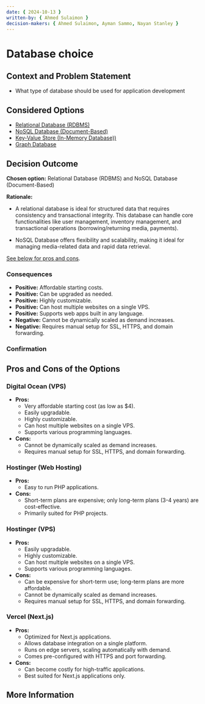 ```yaml
---
date: { 2024-10-13 }
written-by: { Ahmed Sulaimon }
decision-makers: { Ahmed Sulaimon, Ayman Sammo, Nayan Stanley }
---
```


# Database choice

## Context and Problem Statement

- What type of database should be used for application development

## Considered Options

- [Relational Database (RDBMS)](#Relational-Database(RDBMS))
- [NoSQL Database (Document-Based)](#NoSQL-Database(Document-Based))
- [Key-Value Store (In-Memory Database))](#Key-Value-Store)
- [Graph Database](#Graph-Database)

## Decision Outcome

**Chosen option:**  Relational Database (RDBMS) and NoSQL Database (Document-Based)

**Rationale:** 
- A relational database is ideal for structured data that requires consistency and transactional integrity. This database can handle core functionalities like user management, inventory management, and transactional operations (borrowing/returning media, payments). 

-  NoSQL Database offers flexibility and scalability, making it ideal for managing media-related data and rapid data retrieval.

[See below for pros and cons](#pros-cons).

### Consequences

- **Positive:** Affordable starting costs.
- **Positive:** Can be upgraded as needed.
- **Positive:** Highly customizable.
- **Positive:** Can host multiple websites on a single VPS.
- **Positive:** Supports web apps built in any language.
- **Negative:** Cannot be dynamically scaled as demand increases.
- **Negative:** Requires manual setup for SSL, HTTPS, and domain forwarding.

### Confirmation

<!-- Is this valid option for the project & why -->

<a name="pros-cons"></a>

## Pros and Cons of the Options

<a name="digital-ocean-vps"></a>

### Digital Ocean (VPS)

- **Pros:**
  - Very affordable starting cost (as low as $4).
  - Easily upgradable.
  - Highly customizable.
  - Can host multiple websites on a single VPS.
  - Supports various programming languages.
- **Cons:**
  - Cannot be dynamically scaled as demand increases.
  - Requires manual setup for SSL, HTTPS, and domain forwarding.

<a name="hostinger-web-hosting"></a>

### Hostinger (Web Hosting)

- **Pros:**
  - Easy to run PHP applications.
- **Cons:**
  - Short-term plans are expensive; only long-term plans (3-4 years) are cost-effective.
  - Primarily suited for PHP projects.

<a name="hostinger-vps"></a>

### Hostinger (VPS)

- **Pros:**
  - Easily upgradable.
  - Highly customizable.
  - Can host multiple websites on a single VPS.
  - Supports various programming languages.
- **Cons:**
  - Can be expensive for short-term use; long-term plans are more affordable.
  - Cannot be dynamically scaled as demand increases.
  - Requires manual setup for SSL, HTTPS, and domain forwarding.

<a name="vercel"></a>

### Vercel (Next.js)

- **Pros:**
  - Optimized for Next.js applications.
  - Allows database integration on a single platform.
  - Runs on edge servers, scaling automatically with demand.
  - Comes pre-configured with HTTPS and port forwarding.
- **Cons:**
  - Can become costly for high-traffic applications.
  - Best suited for Next.js applications only.

## More Information

<!-- How did the team come up with the decision -->

